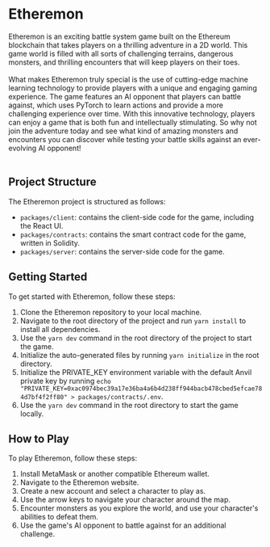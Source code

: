 # Etheremon

Etheremon is an exciting battle system game built on the Ethereum blockchain that takes players on a thrilling adventure in a 2D world. This game world is filled with all sorts of challenging terrains, dangerous monsters, and thrilling encounters that will keep players on their toes.
</br></br>
What makes Etheremon truly special is the use of cutting-edge machine learning technology to provide players with a unique and engaging gaming experience. The game features an AI opponent that players can battle against, which uses PyTorch to learn actions and provide a more challenging experience over time. With this innovative technology, players can enjoy a game that is both fun and intellectually stimulating. So why not join the adventure today and see what kind of amazing monsters and encounters you can discover while testing your battle skills against an ever-evolving AI opponent!
</br></br>

## Project Structure

The Etheremon project is structured as follows:

- `packages/client`: contains the client-side code for the game, including the React UI.
- `packages/contracts`: contains the smart contract code for the game, written in Solidity.
- `packages/server`: contains the server-side code for the game.

## Getting Started

To get started with Etheremon, follow these steps:

1. Clone the Etheremon repository to your local machine.
2. Navigate to the root directory of the project and run `yarn install` to install all dependencies.
3. Use the `yarn dev` command in the root directory of the project to start the game.
4. Initialize the auto-generated files by running `yarn initialize` in the root directory.
5. Initialize the PRIVATE_KEY environment variable with the default Anvil private key by running `echo "PRIVATE_KEY=0xac0974bec39a17e36ba4a6b4d238ff944bacb478cbed5efcae784d7bf4f2ff80" > packages/contracts/.env`.
6. Use the `yarn dev` command in the root directory to start the game locally.

## How to Play

To play Etheremon, follow these steps:

1. Install MetaMask or another compatible Ethereum wallet.
2. Navigate to the Etheremon website.
3. Create a new account and select a character to play as.
4. Use the arrow keys to navigate your character around the map.
5. Encounter monsters as you explore the world, and use your character's abilities to defeat them.
6. Use the game's AI opponent to battle against for an additional challenge.
